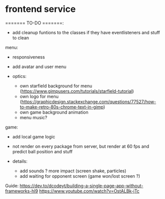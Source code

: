 # frontend service

======= TO-DO =======:

- add cleanup funtions to the classes if they have eventlisteners and stuff to clean

menu:
- responsiveness
- add avatar and user menu

- optics:
    - own starfield background for menu (https://www.gimpusers.com/tutorials/starfield-tutorial)
    - own logo for menu (https://graphicdesign.stackexchange.com/questions/77527/how-to-make-retro-80s-chrome-text-in-gimp)
    - own game background animation
    - menu music?

game:
- add local game logic
- not render on every package from server, but render at 60 fps and predict ball position and stuff

- details:
    - add sounds ? more impact (screen shake, particles)
    - add waiting for opponent screen (game won/lost screen ?)

Guide:
https://dev.to/dcodeyt/building-a-single-page-app-without-frameworks-hl9
https://www.youtube.com/watch?v=OstALBk-jTc